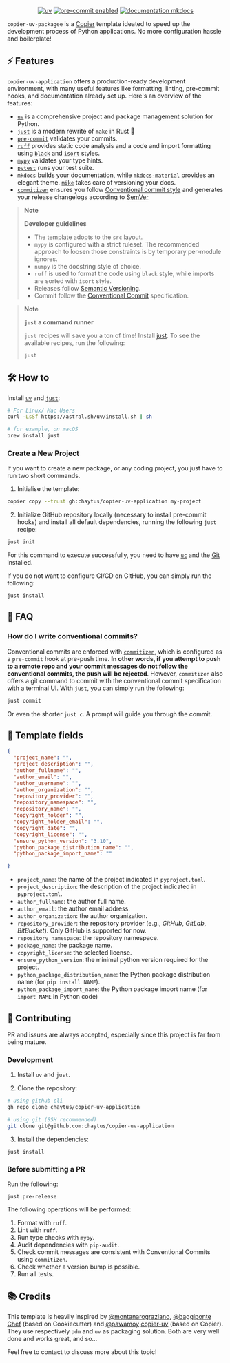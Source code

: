 <div align="center">

[![uv](https://img.shields.io/endpoint?url=https://raw.githubusercontent.com/astral-sh/uv/main/assets/badge/v0.json)](https://github.com/astral-sh/uv)
[![pre-commit enabled](https://img.shields.io/badge/pre--commit-enabled-brightgreen?logo=pre-commit&logoColor=white)](https://github.com/pre-commit/pre-commit)
[![documentation mkdocs](https://img.shields.io/badge/documentation-mkdocs%20material-0094F5)](https://www.mkdocs.org/)

</div>

`copier-uv-packagee` is a [Copier](https://copier.readthedocs.io/en/stable/) template ideated to speed up the development process of Python applications. No more configuration hassle and boilerplate!

## ⚡ Features

`copier-uv-application` offers a production-ready development environment, with many useful features like formatting, linting, pre-commit hooks, and documentation already set up. Here's an overview of the features:

- [`uv`](https://docs.astral.sh/uv/) is a comprehensive project and package management solution for Python.
- [`just`](https://github.com/casey/just/) is a modern rewrite of `make` in Rust 🦀
- [`pre-commit`](https://github.com/pre-commit/pre-commit) validates your commits.
- [`ruff`](https://github.com/charliermarsh/ruff) provides static code analysis and a code and import formatting using [`black`](https://github.com/psf/black) and [`isort`](https://github.com/PyCQA/isort) styles.
- [`mypy`](https://github.com/python/mypy/) validates your type hints.
- [`pytest`](https://github.com/pytest-dev/pytest) runs your test suite.
- [`mkdocs`](https://github.com/mkdocs/mkdocs) builds your documentation, while [`mkdocs-material`](https://github.com/squidfunk/mkdocs-material) provides an elegant theme. [`mike`](https://github.com/jimporter/mike) takes care of versioning your docs.
- [`commitizen`](https://github.com/commitizen-tools/commitizen) ensures you follow [Conventional commit style](https://www.conventionalcommits.org/en/) and generates your release changelogs according to [SemVer](https://semver.org/)

> **Note**
>
> **Developer guidelines**
>
> - The template adopts to the `src` layout.
> - `mypy` is configured with a strict ruleset. The recommended approach to loosen those constraints is by temporary per-module ignores.
> - `numpy` is the docstring style of choice.
> - `ruff` is used to format the code using `black` style, while imports are sorted with `isort` style.
> - Releases follow [Semantic Versioning](https://semver.org/).
> - Commit follow the [Conventional Commit](https://www.conventionalcommits.org/en/v1.0.0/) specification.

> **Note**
>
> **`just` a command runner**
>
> `just` recipes will save you a ton of time! Install [just](https://github.com/casey/just/tree/master#installation). To see the available recipes, run the following:
>
> ```bash
> just
> ```

## 🛠️ How to

Install [`uv`](https://docs.astral.sh/uv/) and [`just`](https://github.com/casey/just#installation):

```bash
# For Linux/ Mac Users
curl -LsSf https://astral.sh/uv/install.sh | sh

# for example, on macOS
brew install just
```

### Create a New Project

If you want to create a new package, or any coding project, you just have to run two short commands.

1. Initialise the template:

```bash
copier copy --trust gh:chaytus/copier-uv-application my-project
```


2. Initialize GitHub repository locally (necessary to install pre-commit hooks) and install all default dependencies, running the following `just` recipe:

```bash
just init
```

For this command to execute successfully, you need to have [`uc`](https://docs.astral.sh/uv/) and the [Git](https://git-scm.com/) installed.

If you do not want to configure CI/CD on GitHub, you can simply run the following:

```
just install
```

## 🙋 FAQ

### How do I write conventional commits?

Conventional commits are enforced with [`commitizen`](https://commitizen-tools.github.io/commitizen/), which is configured as a `pre-commit` hook at pre-push time. **In other words, if you attempt to push to a remote repo and your commit messages do not follow the conventional commits, the push will be rejected**. However, `commitizen` also offers a git command to commit with the conventional commit specification with a terminal UI. With `just`, you can simply run the following:

```bash
just commit
```

Or even the shorter `just c`. A prompt will guide you through the commit.

## 📝 Template fields

```json
{
  "project_name": "",
  "project_description": "",
  "author_fullname": "",
  "author_email": "",
  "author_username": "",
  "author_organization": "",
  "repository_provider": "",
  "repository_namespace": "",
  "repository_name": "",
  "copyright_holder": "",
  "copyright_holder_email": "",
  "copyright_date": "",
  "copyright_license": "",
  "ensure_python_version": "3.10",
  "python_package_distribution_name": "",
  "python_package_import_name": ""

}
```
- `project_name`: the name of the project indicated in `pyproject.toml`.
- `project_description`: the description of the project indicated in `pyproject.toml`.
- `author_fullname`: the author full name.
- `author_email`: the author email address.
- `author_organization`: the author organization.
- `repository_provider`: the repository provider (e.g., *GitHub*, *GitLab*, *BitBucket*). Only GitHub is supported for now.
- `repository_namespace`: the repository namespace.
- `package_name`: the package name.
- `copyright_license`: the selected license.
- `ensure_python_version`: the minimal python version required for the project.
- `python_package_distribution_name`: the Python package distribution name (for `pip install NAME`).
- `python_package_import_name`: the Python package import name (for `import NAME` in Python code)

## 🤗 Contributing

PR and issues are always accepted, especially since this project is far from being mature.

### Development

1. Install `uv` and `just`.

2. Clone the repository:

```bash
# using github cli
gh repo clone chaytus/copier-uv-application

# using git (SSH recommended)
git clone git@github.com:chaytus/copier-uv-application
```

3. Install the dependencies:

```
just install
```

### Before submitting a PR

Run the following:

```
just pre-release
```

The following operations will be performed:

1. Format with `ruff`.
2. Lint with `ruff`.
3. Run type checks with `mypy`.
4. Audit dependencies with `pip-audit`.
5. Check commit messages are consistent with Conventional Commits using `commitizen`.
6. Check whether a version bump is possible.
7. Run all tests.

## 📚 Credits

This template is heavily inspired by [@montanarograziano](https://github.com/montanarograziano/), [@baggiponte](https://github.com/baggiponte) [Chef](https://github.com/baggiponte/chef/tree/main) (based on Cookiecutter) and [@pawamoy](https://github.com/pawamoy) [copier-uv](https://github.com/pawamoy/copier-uv) (based on Copier). They use respectively `pdm` and `uv` as packaging solution. Both are very well done and works great, and so...

Feel free to contact to discuss more about this topic!
